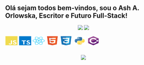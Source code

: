 ## Olá sejam todos bem-vindos, sou o Ash A. Orlowska, Escritor e Futuro Full-Stack!
<div align = "center">
    <a href= "https://github.com/ashorlowska"></a>
    <img height="180em" src= "https://github-readme-stats.vercel.app/api?username=ashorlowska&show_icons=true&theme=dracula&include_all_commits=true&count_private=true"/>
    <img height="180em" src="https://github-readme-stats.vercel.app/api/top-langs/?username=ashorlowska&layout=compact&langs_count=7&theme=dracula" />
</div>
<div style ="display: inline_block"> <br>
  <img align= "center" alt= "Ash-Js" height = "30" width ="40" src ="https://raw.githubusercontent.com/devicons/devicon/master/icons/javascript/javascript-plain.svg">
  <img align= "center" alt= "Ash-Ts" height = "30" width ="40" src ="https://raw.githubusercontent.com/devicons/devicon/master/icons/typescript/typescript-plain.svg">
  <img align= "center" alt= "Ash-React" height = "30" width ="40" src ="https://raw.githubusercontent.com/devicons/devicon/master/icons/react/react-original.svg">
  <img align= "center" alt= "Ash-HTML" height = "30" width ="40" src ="https://raw.githubusercontent.com/devicons/devicon/master/icons/html5/html5-original.svg">
  <img align= "center" alt= "Ash-CSS" height = "30" width ="40" src ="https://raw.githubusercontent.com/devicons/devicon/master/icons/css3/css3-original.svg">
  <img align= "center" alt= "Ash-Phyton" height = "30" width ="40" src ="https://raw.githubusercontent.com/devicons/devicon/master/icons/python/python-original.svg">
  <img align= "center" alt= "Ash-Csharp" height = "30" width ="40" src ="https://raw.githubusercontent.com/devicons/devicon/master/icons/csharp/csharp-original.svg">
  
</div>
<br
## Total de visitas no meu perfil: detetive: <br>
 <p align = "center"> 
   <img alingn = "center" src = "https://profile-counter.glitch.me/AshOrlowska/count.svg" />
 </p>

</p>
